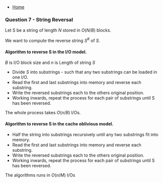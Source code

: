 * [Home](README.md)

### Question 7 - String Reversal

Let S be a string of length $N$ stored in $O(N/B)$ blocks.

We want to compute the reverse string $S^R$ of $S$.

#### Algorithm to reverse S in the I/O model.

$B$ is I/O block size and $n$ is Length of string $S$

* Divide $S$ into substrings - such that any two substrings can be loaded in one I/O.
* Read the first and last substrings into memory and reverse each substring.
* Write the reversed substrings each to the others original position.
* Working inwards, repeat the process for each pair of substrings until S has been reversed.

The whole process takes $O(n/B)$ I/Os.

#### Algorithm to reverse S in the cache oblivious model.

* Half the string into substrings recursively until any two substrings fit into memory.
* Read the first and last substrings into memory and reverse each substring.
* Write the reversed substrings each to the others original position.
* Working inwards, repeat the process for each pair of substrings until S has been reversed.

The algorithms runs in $O(n/M)$ I/Os
